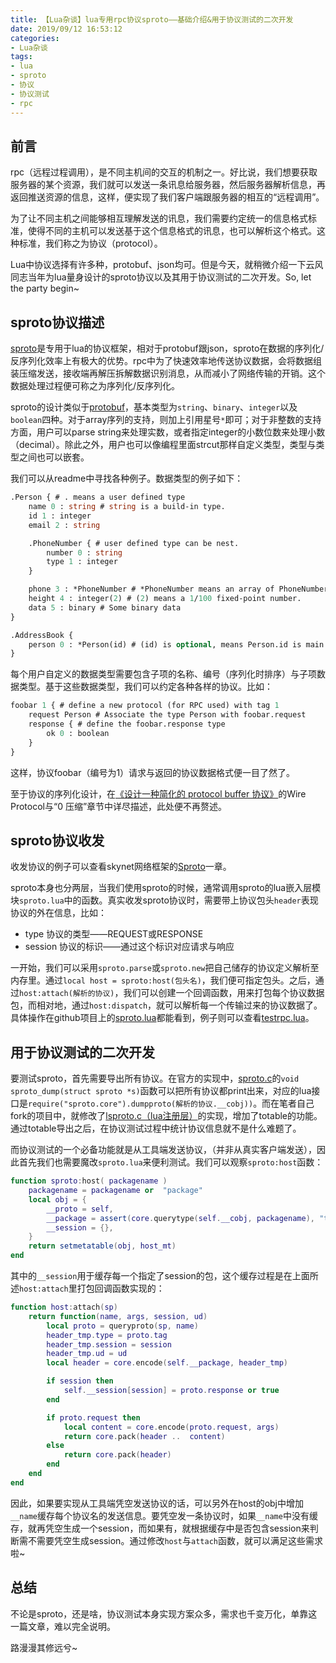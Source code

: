 ```yaml
---
title: 【Lua杂谈】lua专用rpc协议sproto——基础介绍&用于协议测试的二次开发
date: 2019/09/12 16:53:12
categories:
- Lua杂谈
tags:
- lua
- sproto
- 协议
- 协议测试
- rpc
---
```


## 前言

rpc（远程过程调用），是不同主机间的交互的机制之一。好比说，我们想要获取服务器的某个资源，我们就可以发送一条讯息给服务器，然后服务器解析信息，再返回推送资源的信息，这样，便实现了我们客户端跟服务器的相互的“远程调用”。

为了让不同主机之间能够相互理解发送的讯息，我们需要约定统一的信息格式标准，使得不同的主机可以发送基于这个信息格式的讯息，也可以解析这个格式。这种标准，我们称之为协议（protocol）。

Lua中协议选择有许多种，protobuf、json均可。但是今天，就稍微介绍一下云风同志当年为lua量身设计的sproto协议以及其用于协议测试的二次开发。So, let the party begin~

## sproto协议描述

[sproto](https://github.com/cloudwu/sproto)是专用于lua的协议框架，相对于protobuf跟json，sproto在数据的序列化/反序列化效率上有极大的优势。rpc中为了快速效率地传送协议数据，会将数据组装压缩发送，接收端再解压拆解数据识别消息，从而减小了网络传输的开销。这个数据处理过程便可称之为序列化/反序列化。

sproto的设计类似于[protobuf](https://developers.google.com/protocol-buffers/?hl=zh-CN)，基本类型为`string`、`binary`、`integer`以及`boolean`四种。对于array序列的支持，则加上引用星号`*`即可；对于非整数的支持方面，用户可以parse string来处理实数，或者指定integer的小数位数来处理小数（decimal）。除此之外，用户也可以像编程里面strcut那样自定义类型，类型与类型之间也可以嵌套。

我们可以从readme中寻找各种例子。数据类型的例子如下：

```protobuf
.Person { # . means a user defined type
    name 0 : string # string is a build-in type.
    id 1 : integer
    email 2 : string

    .PhoneNumber { # user defined type can be nest.
        number 0 : string
        type 1 : integer
    }

    phone 3 : *PhoneNumber # *PhoneNumber means an array of PhoneNumber.
    height 4 : integer(2) # (2) means a 1/100 fixed-point number.
    data 5 : binary # Some binary data
}

.AddressBook {
    person 0 : *Person(id) # (id) is optional, means Person.id is main index.
}

```

每个用户自定义的数据类型需要包含子项的名称、编号（序列化时排序）与子项数据类型。基于这些数据类型，我们可以约定各种各样的协议。比如：

```protobuf
foobar 1 { # define a new protocol (for RPC used) with tag 1
    request Person # Associate the type Person with foobar.request
    response { # define the foobar.response type
        ok 0 : boolean
    }
}
```

这样，协议foobar（编号为1）请求与返回的协议数据格式便一目了然了。

至于协议的序列化设计，在[《设计一种简化的 protocol buffer 协议》](https://blog.codingnow.com/2014/07/ejoyproto.html)的Wire Protocol与“0 压缩”章节中详尽描述，此处便不再赘述。

## sproto协议收发

收发协议的例子可以查看skynet网络框架的[Sproto](https://github.com/cloudwu/skynet/wiki/Sproto)一章。

sproto本身也分两层，当我们使用sproto的时候，通常调用sproto的lua嵌入层模块`sproto.lua`中的函数。真实收发sproto协议时，需要带上协议包头`header`表现协议的外在信息，比如：

- type 协议的类型——REQUEST或RESPONSE
- session 协议的标识——通过这个标识对应请求与响应

一开始，我们可以采用`sproto.parse`或`sproto.new`把自己储存的协议定义解析至内存里。通过`local host = sproto:host(包头名)`，我们便可指定包头。之后，通过`host:attach(解析的协议)`，我们可以创建一个回调函数，用来打包每个协议数据包，而相对地，通过`host:dispatch`，就可以解析每一个传输过来的协议数据了。具体操作在github项目上的[sproto.lua](https://github.com/cloudwu/sproto/blob/master/sproto.lua)都能看到，例子则可以查看[testrpc.lua](https://github.com/cloudwu/sproto/blob/master/testrpc.lua)。

## 用于协议测试的二次开发

要测试sproto，首先需要导出所有协议。在官方的实现中，[sproto.c](https://github.com/cloudwu/sproto/blob/master/sproto.c)的`void sproto_dump(struct sproto *s)`函数可以把所有协议都print出来，对应的lua接口是`require("sproto.core").dumpproto(解析的协议.__cobj))`。而在笔者自己fork的项目中，就修改了[lsproto.c（lua注册层）](https://github.com/utmhikari/sproto/blob/master/lsproto.c)的实现，增加了totable的功能。通过totable导出之后，在协议测试过程中统计协议信息就不是什么难题了。

而协议测试的一个必备功能就是从工具端发送协议，（并非从真实客户端发送），因此首先我们也需要魔改`sproto.lua`来便利测试。我们可以观察`sproto:host`函数：

```lua
function sproto:host( packagename )
    packagename = packagename or  "package"
    local obj = {
        __proto = self,
        __package = assert(core.querytype(self.__cobj, packagename), "type package not found"),
        __session = {},
    }
    return setmetatable(obj, host_mt)
end
```

其中的`__session`用于缓存每一个指定了session的包，这个缓存过程是在上面所述`host:attach`里打包回调函数实现的：

```lua
function host:attach(sp)
    return function(name, args, session, ud)
        local proto = queryproto(sp, name)
        header_tmp.type = proto.tag
        header_tmp.session = session
        header_tmp.ud = ud
        local header = core.encode(self.__package, header_tmp)

        if session then
            self.__session[session] = proto.response or true
        end

        if proto.request then
            local content = core.encode(proto.request, args)
            return core.pack(header ..  content)
        else
            return core.pack(header)
        end
    end
end
```

因此，如果要实现从工具端凭空发送协议的话，可以另外在host的obj中增加`__name`缓存每个协议名的发送信息。要凭空发一条协议时，如果`__name`中没有缓存，就再凭空生成一个session，而如果有，就根据缓存中是否包含session来判断需不需要凭空生成session。通过修改`host`与`attach`函数，就可以满足这些需求啦~

## 总结

不论是sproto，还是啥，协议测试本身实现方案众多，需求也千变万化，单靠这一篇文章，难以完全说明。

路漫漫其修远兮~
